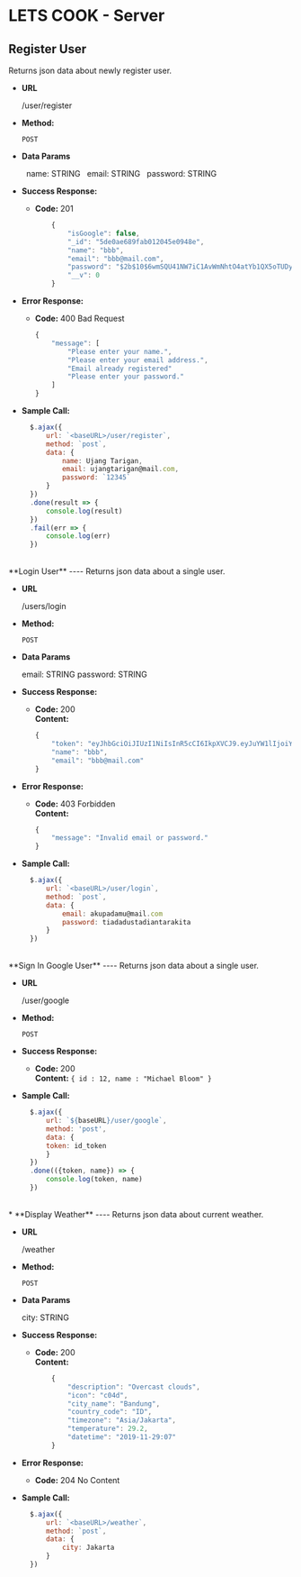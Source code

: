 # LETS COOK - Server

**Register User**
----
  Returns json data about newly register user.

* **URL**

  /user/register

* **Method:**

  `POST`

* **Data Params**

  &nbsp; name: STRING
  &nbsp; email: STRING
  &nbsp; password: STRING

* **Success Response:**

  * **Code:** 201 <br />
    ```javascript
        {
            "isGoogle": false,
            "_id": "5de0ae689fab012045e0948e",
            "name": "bbb",
            "email": "bbb@mail.com",
            "password": "$2b$10$6wmSQU41NW7iC1AvWmNhtO4atYb1QX5oTUDy0QdvWNFBStTVWQIIq",
            "__v": 0
        }
    ```
* **Error Response:**

  * **Code:** 400 Bad Request <br />
    ```javascript
    {
        "message": [
            "Please enter your name.",
            "Please enter your email address.",
            "Email already registered"
            "Please enter your password."
        ]
    }
    ```

* **Sample Call:**

  ```javascript
    $.ajax({
        url: `<baseURL>/user/register`,
        method: `post`,
        data: {
            name: Ujang Tarigan,
            email: ujangtarigan@mail.com, 
            password: `12345`
        }
    })
    .done(result => {
        console.log(result)
    })
    .fail(err => {
        console.log(err)
    })
  ```

<br>
**Login User**
----
  Returns json data about a single user.

* **URL**

  /users/login

* **Method:**

  `POST`

* **Data Params**

  email: STRING
  password: STRING

* **Success Response:**

  * **Code:** 200 <br />
    **Content:** 
    ```javascript
    {
        "token": "eyJhbGciOiJIUzI1NiIsInR5cCI6IkpXVCJ9.eyJuYW1lIjoiYmJiIiwiZW1haWwiOiJiYmJAbWFpbC5jb20iLCJpZCI6IjVkZTBhZTY4OWZhYjAxMjA0NWUwOTQ4ZSIsImlhdCI6MTU3NTAwNzE3NiwiZXhwIjoxNTc1MDkzNTc2fQ.1YSl0xcpDT_HxPUPjgp5I7HPH4Liezt-xFwFPROuQ24",
        "name": "bbb",
        "email": "bbb@mail.com"
    }
    ```
 
* **Error Response:**

  * **Code:** 403 Forbidden <br />
    **Content:** 
    ```javascript
    {
        "message": "Invalid email or password."
    }
    ```

* **Sample Call:**

  ```javascript
    $.ajax({
        url: `<baseURL>/user/login`,
        method: `post`,
        data: {
            email: akupadamu@mail.com
            password: tiadadustadiantarakita
        }
    })
  ```

<br>
**Sign In Google User**
----
  Returns json data about a single user.

* **URL**

  /user/google

* **Method:**

  `POST`

* **Success Response:**

  * **Code:** 200 <br />
    **Content:** `{ id : 12, name : "Michael Bloom" }`
 

* **Sample Call:**

  ```javascript
    $.ajax({
        url: `${baseURL}/user/google`,
        method: 'post',
        data: {
        token: id_token
        }
    })
    .done(({token, name}) => {
        console.log(token, name)
    })
  ```
<br>
* **Display Weather**
----
  Returns json data about current weather.

* **URL**

  /weather

* **Method:**

  `POST`

* **Data Params**

  city: STRING

* **Success Response:**

  * **Code:** 200 <br />
    **Content:** 
    ```javascript
        {
            "description": "Overcast clouds",
            "icon": "c04d",
            "city_name": "Bandung",
            "country_code": "ID",
            "timezone": "Asia/Jakarta",
            "temperature": 29.2,
            "datetime": "2019-11-29:07"
        }
    ```
 
* **Error Response:**

  * **Code:** 204 No Content <br />

* **Sample Call:**

  ```javascript
    $.ajax({
        url: `<baseURL>/weather`,
        method: `post`,
        data: {
            city: Jakarta
        }
    })
  ```
